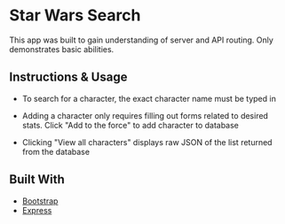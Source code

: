 # Star Wars Search
This app was built to gain understanding of server and API routing. Only demonstrates basic abilities.

## Instructions & Usage
* To search for a character, the exact character name must be typed in

* Adding a character only requires filling out forms related to desired stats. Click "Add to the force" to add character to database

* Clicking "View all characters" displays raw JSON of the list returned from the database

## Built With
* [Bootstrap](https://getbootstrap.com)
* [Express](https://expressjs.com)
